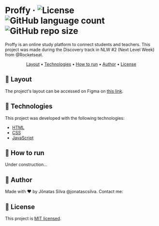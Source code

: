 
# Proffy &middot; ![License](https://img.shields.io/github/license/jonatascsilva/proffy-nlw?style=flat) ![GitHub language count](https://img.shields.io/github/languages/count/jonatascsilva/proffy-nlw?style=flat) ![GitHub repo size](https://img.shields.io/github/repo-size/jonatascsilva/proffy-nlw?style=flat)

Proffy is an online study platform to connect students and teachers. This
project was made during the Discovery track in NLW #2 (Next Level Week) from @Rocketseat.

<p align="center">
 <a href="#-layout">Layout</a> • 
 <a href="#-technologies">Technologies</a> • 
 <a href="#-how-to-run">How to run</a> • 
 <a href="#-author">Author</a> • 
 <a href="#-license">License</a>
</p>

## 🎨 Layout

The project's layout can be accessed on Figma on [this link](https://www.figma.com/file/GHGS126t7WYjnPZdRKChJF/?viewer=1&node-id=).

## 🚀 Technologies

This project was developed with the following technologies:
- [HTML](https://html.spec.whatwg.org/multipage/)
- [CSS](https://www.w3.org/Style/CSS/)
- [JavaScript](https://www.ecma-international.org/publications/standards/Ecma-262.htm)

## 🏁 How to run

Under construction...

## 📝 Author

Made with ♥ by Jônatas Silva @jonatascsilva.
Contact me: 

## 📕 License

This project is [MIT licensed](LICENSE.md).
